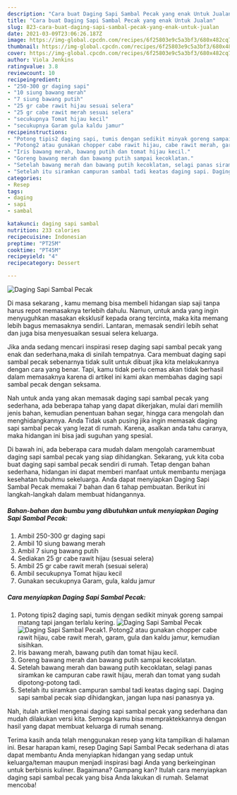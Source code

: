 ```yaml
---
description: "Cara buat Daging Sapi Sambal Pecak yang enak Untuk Jualan"
title: "Cara buat Daging Sapi Sambal Pecak yang enak Untuk Jualan"
slug: 823-cara-buat-daging-sapi-sambal-pecak-yang-enak-untuk-jualan
date: 2021-03-09T23:06:26.187Z
image: https://img-global.cpcdn.com/recipes/6f25803e9c5a3bf3/680x482cq70/daging-sapi-sambal-pecak-foto-resep-utama.jpg
thumbnail: https://img-global.cpcdn.com/recipes/6f25803e9c5a3bf3/680x482cq70/daging-sapi-sambal-pecak-foto-resep-utama.jpg
cover: https://img-global.cpcdn.com/recipes/6f25803e9c5a3bf3/680x482cq70/daging-sapi-sambal-pecak-foto-resep-utama.jpg
author: Viola Jenkins
ratingvalue: 3.8
reviewcount: 10
recipeingredient:
- "250-300 gr daging sapi"
- "10 siung bawang merah"
- "7 siung bawang putih"
- "25 gr cabe rawit hijau sesuai selera"
- "25 gr cabe rawit merah sesuai selera"
- "secukupnya Tomat hijau kecil"
- "secukupnya Garam gula kaldu jamur"
recipeinstructions:
- "Potong tipis2 daging sapi, tumis dengan sedikit minyak goreng sampai matang tapi jangan terlalu kering."
- "Potong2 atau gunakan chopper cabe rawit hijau, cabe rawit merah, garam, gula dan kaldu jamur, kemudian sisihkan."
- "Iris bawang merah, bawang putih dan tomat hijau kecil."
- "Goreng bawang merah dan bawang putih sampai kecoklatan."
- "Setelah bawang merah dan bawang putih kecoklatan, selagi panas siramkan ke campuran cabe rawit hijau, merah dan tomat yang sudah dipotong-potong tadi."
- "Setelah itu siramkan campuran sambal tadi keatas daging sapi. Daging sapi sambal pecak siap dihidangkan, jangan lupa nasi panasnya ya."
categories:
- Resep
tags:
- daging
- sapi
- sambal

katakunci: daging sapi sambal 
nutrition: 233 calories
recipecuisine: Indonesian
preptime: "PT25M"
cooktime: "PT45M"
recipeyield: "4"
recipecategory: Dessert

---
```



![Daging Sapi Sambal Pecak](https://img-global.cpcdn.com/recipes/6f25803e9c5a3bf3/680x482cq70/daging-sapi-sambal-pecak-foto-resep-utama.jpg)

Di masa  sekarang , kamu memang bisa membeli hidangan siap saji tanpa harus repot memasaknya terlebih dahulu. Namun, untuk anda yang ingin menyuguhkan masakan eksklusif kepada orang tercinta, maka kita memang lebih bagus memasaknya sendiri. Lantaran, memasak sendiri lebih sehat dan juga bisa menyesuaikan sesuai selera keluarga.

Jika anda sedang mencari inspirasi resep daging sapi sambal pecak yang enak dan sederhana,maka di sinilah tempatnya. Cara membuat daging sapi sambal pecak  sebenarnya tidak sulit untuk dibuat jika kita melakukannya dengan cara yang benar. Tapi, kamu tidak perlu cemas akan tidak berhasil dalam memasaknya 
karena di artikel ini kami akan membahas daging sapi sambal pecak dengan seksama.  



Nah untuk anda yang akan memasak daging sapi sambal pecak yang sederhana, ada beberapa tahap yang dapat dikerjakan, mulai dari memilih jenis bahan, kemudian penentuan bahan segar, hingga cara mengolah dan menghidangkannya. Anda Tidak usah pusing jika ingin memasak daging sapi sambal pecak yang lezat di rumah. Karena, asalkan anda  tahu caranya, maka hidangan ini bisa jadi suguhan yang spesial.

Di bawah ini, ada beberapa cara mudah dalam mengolah caramembuat daging sapi sambal pecak yang siap dihidangkan. Sekarang, yuk kita coba buat daging sapi sambal pecak sendiri di rumah. Tetap dengan bahan sederhana, hidangan ini dapat memberi manfaat untuk membantu menjaga kesehatan tubuhmu sekeluarga. Anda dapat menyiapkan Daging Sapi Sambal Pecak memakai 7 bahan dan 6 tahap pembuatan. Berikut ini langkah-langkah dalam membuat hidangannya.

<!--inarticleads1-->

##### Bahan-bahan dan bumbu yang dibutuhkan untuk menyiapkan Daging Sapi Sambal Pecak:

1. Ambil 250-300 gr daging sapi
1. Ambil 10 siung bawang merah
1. Ambil 7 siung bawang putih
1. Sediakan 25 gr cabe rawit hijau (sesuai selera)
1. Ambil 25 gr cabe rawit merah (sesuai selera)
1. Ambil secukupnya Tomat hijau kecil
1. Gunakan secukupnya Garam, gula, kaldu jamur




<!--inarticleads2-->

##### Cara menyiapkan Daging Sapi Sambal Pecak:

1. Potong tipis2 daging sapi, tumis dengan sedikit minyak goreng sampai matang tapi jangan terlalu kering.
<img src="https://img-global.cpcdn.com/steps/1ae7d2597021aefd/160x128cq70/daging-sapi-sambal-pecak-langkah-memasak-1-foto.jpg" alt="Daging Sapi Sambal Pecak"><img src="https://img-global.cpcdn.com/steps/69823a0801c3de91/160x128cq70/daging-sapi-sambal-pecak-langkah-memasak-1-foto.jpg" alt="Daging Sapi Sambal Pecak">1. Potong2 atau gunakan chopper cabe rawit hijau, cabe rawit merah, garam, gula dan kaldu jamur, kemudian sisihkan.
1. Iris bawang merah, bawang putih dan tomat hijau kecil.
1. Goreng bawang merah dan bawang putih sampai kecoklatan.
1. Setelah bawang merah dan bawang putih kecoklatan, selagi panas siramkan ke campuran cabe rawit hijau, merah dan tomat yang sudah dipotong-potong tadi.
1. Setelah itu siramkan campuran sambal tadi keatas daging sapi. Daging sapi sambal pecak siap dihidangkan, jangan lupa nasi panasnya ya.




Nah, itulah artikel mengenai  daging sapi sambal pecak  yang sederhana dan mudah dilakukan versi kita. Semoga kamu bisa mempraktekkannya dengan hasil yang dapat membuat keluarga di rumah senang. 

Terima kasih anda telah menggunakan resep yang kita tampilkan di halaman ini. Besar harapan kami, resep  Daging Sapi Sambal Pecak sederhana di atas dapat membantu Anda menyiapkan hidangan yang sedap untuk keluarga/teman maupun menjadi inspirasi bagi Anda yang berkeinginan untuk berbisnis kuliner. Bagaimana? Gampang kan? Itulah cara menyiapkan daging sapi sambal pecak yang bisa Anda lakukan di rumah. Selamat mencoba!

